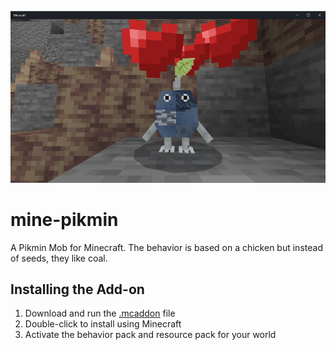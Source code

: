![Mine Pikmin](/mine-pikmin.png)

# mine-pikmin
A Pikmin Mob for Minecraft. The behavior is based on a chicken but instead of seeds, they like coal.

## Installing the Add-on
1. Download and run the [.mcaddon](https://github.com/kirbycope/mine-pikmin/raw/main/mine-pikmin.mcaddon) file
1. Double-click to install using Minecraft
1. Activate the behavior pack and resource pack for your world

